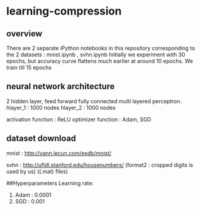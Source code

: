 # learning-compression
## overview
There are 2 separate iPython notebooks in this repository corresponding to the 2 datasets : mnist.ipynb , svhn.ipynb
Initially we experiment with 30 epochs, but accuracy curve flattens much earlier at around 10 epochs. We train till 15 epochs
## neural network architecture
2 hidden layer, feed forward fully connected multi layered perceptron.
hlayer_1 : 1000 nodes
hlayer_2 : 1000 nodes

activation function : ReLU
optimizer function : Adam, SGD

## dataset download
mnist : http://yann.lecun.com/exdb/mnist/

svhn : http://ufldl.stanford.edu/housenumbers/   (format2 : cropped digits is used by us) ((.mat) files)

##Hyperparameters
Learning rate:
1. Adam : 0.0001 
2. SGD  : 0.001
